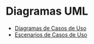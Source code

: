 # Diagramas UML

* [Diagramas de Casos de Uso](https://github.com/UlisesC11/SistemaGestionTurnos/blob/main/diagramas_de_casos_de_usos.md)
* [Escenarios de Casos de Uso](https://github.com/UlisesC11/SistemaGestionTurnos/blob/main/escenarios_de_casos_de_usos.md)
